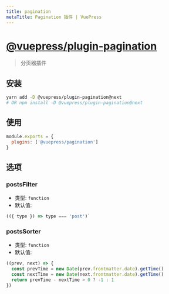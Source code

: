 ```yaml
---
title: pagination
metaTitle: Pagination 插件 | VuePress
---
```


# [@vuepress/plugin-pagination](https://github.com/vuejs/vuepress/tree/master/packages/@vuepress/plugin-pagination)

> 分页器插件

## 安装

```bash
yarn add -D @vuepress/plugin-pagination@next
# OR npm install -D @vuepress/plugin-pagination@next
```

## 使用

```javascript
module.exports = {
  plugins: ['@vuepress/pagination'] 
}
```

## 选项

### postsFilter

- 类型: `function`
- 默认值:

```js
(({ type }) => type === 'post')`
```

### postsSorter

- 类型: `function`
- 默认值:

```js
((prev, next) => {
  const prevTime = new Date(prev.frontmatter.date).getTime()
  const nextTime = new Date(next.frontmatter.date).getTime()
  return prevTime - nextTime > 0 ? -1 : 1
})
```

